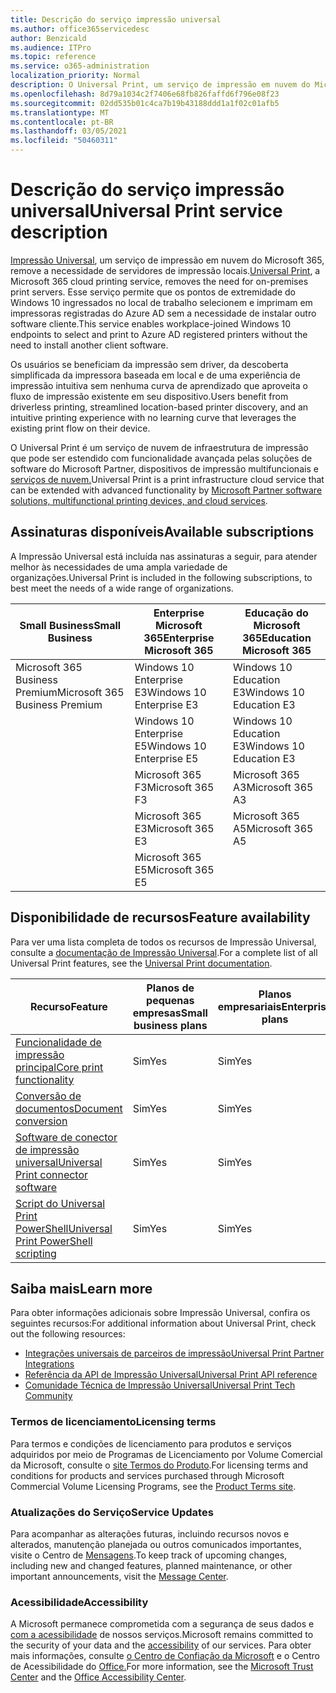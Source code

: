 ```yaml
---
title: Descrição do serviço impressão universal
ms.author: office365servicedesc
author: Benzicald
ms.audience: ITPro
ms.topic: reference
ms.service: o365-administration
localization_priority: Normal
description: O Universal Print, um serviço de impressão em nuvem do Microsoft 365, remove a necessidade de servidores de impressão locais.
ms.openlocfilehash: 8d79a1034c2f7406e68fb826faffd6f796e08f23
ms.sourcegitcommit: 02dd535b01c4ca7b19b43188ddd1a1f02c01afb5
ms.translationtype: MT
ms.contentlocale: pt-BR
ms.lasthandoff: 03/05/2021
ms.locfileid: "50460311"
---
```

# <a name="universal-print-service-description"></a><span data-ttu-id="3c6d3-103">Descrição do serviço impressão universal</span><span class="sxs-lookup"><span data-stu-id="3c6d3-103">Universal Print service description</span></span>

<span data-ttu-id="3c6d3-104">[Impressão Universal](https://www.microsoft.com/microsoft-365/windows/universal-print), um serviço de impressão em nuvem do Microsoft 365, remove a necessidade de servidores de impressão locais.</span><span class="sxs-lookup"><span data-stu-id="3c6d3-104">[Universal Print](https://www.microsoft.com/microsoft-365/windows/universal-print), a Microsoft 365 cloud printing service, removes the need for on-premises print servers.</span></span> <span data-ttu-id="3c6d3-105">Esse serviço permite que os pontos de extremidade do Windows 10 ingressados no local de trabalho selecionem e imprimam em impressoras registradas do Azure AD sem a necessidade de instalar outro software cliente.</span><span class="sxs-lookup"><span data-stu-id="3c6d3-105">This service enables workplace-joined Windows 10 endpoints to select and print to Azure AD registered printers without the need to install another client software.</span></span>

<span data-ttu-id="3c6d3-106">Os usuários se beneficiam da impressão sem driver, da descoberta simplificada da impressora baseada em local e de uma experiência de impressão intuitiva sem nenhuma curva de aprendizado que aproveita o fluxo de impressão existente em seu dispositivo.</span><span class="sxs-lookup"><span data-stu-id="3c6d3-106">Users benefit from driverless printing, streamlined location-based printer discovery, and an intuitive printing experience with no learning curve that leverages the existing print flow on their device.</span></span>

<span data-ttu-id="3c6d3-107">O Universal Print é um serviço de nuvem de infraestrutura de impressão que pode ser estendido com funcionalidade avançada pelas soluções de software do Microsoft Partner, dispositivos de impressão multifuncionais e [serviços de nuvem.](https://docs.microsoft.com/universal-print/fundamentals/universal-print-partner-integrations)</span><span class="sxs-lookup"><span data-stu-id="3c6d3-107">Universal Print is a print infrastructure cloud service that can be extended with advanced functionality by [Microsoft Partner software solutions, multifunctional printing devices, and cloud services](https://docs.microsoft.com/universal-print/fundamentals/universal-print-partner-integrations).</span></span>

## <a name="available-subscriptions"></a><span data-ttu-id="3c6d3-108">Assinaturas disponíveis</span><span class="sxs-lookup"><span data-stu-id="3c6d3-108">Available subscriptions</span></span>

<span data-ttu-id="3c6d3-109">A Impressão Universal está incluída nas assinaturas a seguir, para atender melhor às necessidades de uma ampla variedade de organizações.</span><span class="sxs-lookup"><span data-stu-id="3c6d3-109">Universal Print is included in the following subscriptions, to best meet the needs of a wide range of organizations.</span></span>

| <span data-ttu-id="3c6d3-110">Small Business</span><span class="sxs-lookup"><span data-stu-id="3c6d3-110">Small Business</span></span>                 | <span data-ttu-id="3c6d3-111">Enterprise Microsoft 365</span><span class="sxs-lookup"><span data-stu-id="3c6d3-111">Enterprise Microsoft 365</span></span>     | <span data-ttu-id="3c6d3-112">Educação do Microsoft 365</span><span class="sxs-lookup"><span data-stu-id="3c6d3-112">Education Microsoft 365</span></span> |
|--------------------------------|------------------------------|-------------------------|
| <span data-ttu-id="3c6d3-113">Microsoft 365 Business Premium</span><span class="sxs-lookup"><span data-stu-id="3c6d3-113">Microsoft 365 Business Premium</span></span> | <span data-ttu-id="3c6d3-114">Windows 10 Enterprise E3</span><span class="sxs-lookup"><span data-stu-id="3c6d3-114">Windows 10 Enterprise E3</span></span>     | <span data-ttu-id="3c6d3-115">Windows 10 Education E3</span><span class="sxs-lookup"><span data-stu-id="3c6d3-115">Windows 10 Education E3</span></span> |
|                                | <span data-ttu-id="3c6d3-116">Windows 10 Enterprise E5</span><span class="sxs-lookup"><span data-stu-id="3c6d3-116">Windows 10 Enterprise E5</span></span>     | <span data-ttu-id="3c6d3-117">Windows 10 Education E3</span><span class="sxs-lookup"><span data-stu-id="3c6d3-117">Windows 10 Education E3</span></span> |
|                                | <span data-ttu-id="3c6d3-118">Microsoft 365 F3</span><span class="sxs-lookup"><span data-stu-id="3c6d3-118">Microsoft 365 F3</span></span>             | <span data-ttu-id="3c6d3-119">Microsoft 365 A3</span><span class="sxs-lookup"><span data-stu-id="3c6d3-119">Microsoft 365 A3</span></span>        |
|                                | <span data-ttu-id="3c6d3-120">Microsoft 365 E3</span><span class="sxs-lookup"><span data-stu-id="3c6d3-120">Microsoft 365 E3</span></span>             | <span data-ttu-id="3c6d3-121">Microsoft 365 A5</span><span class="sxs-lookup"><span data-stu-id="3c6d3-121">Microsoft 365 A5</span></span>        |
|                                | <span data-ttu-id="3c6d3-122">Microsoft 365 E5</span><span class="sxs-lookup"><span data-stu-id="3c6d3-122">Microsoft 365 E5</span></span>             |                         |

## <a name="feature-availability"></a><span data-ttu-id="3c6d3-123">Disponibilidade de recursos</span><span class="sxs-lookup"><span data-stu-id="3c6d3-123">Feature availability</span></span>

<span data-ttu-id="3c6d3-124">Para ver uma lista completa de todos os recursos de Impressão Universal, consulte a [documentação de Impressão Universal](https://docs.microsoft.com/universal-print/).</span><span class="sxs-lookup"><span data-stu-id="3c6d3-124">For a complete list of all Universal Print features, see the [Universal Print documentation](https://docs.microsoft.com/universal-print/).</span></span>

| <span data-ttu-id="3c6d3-125">Recurso</span><span class="sxs-lookup"><span data-stu-id="3c6d3-125">Feature</span></span>                                  | <span data-ttu-id="3c6d3-126">Planos de pequenas empresas</span><span class="sxs-lookup"><span data-stu-id="3c6d3-126">Small business plans</span></span> | <span data-ttu-id="3c6d3-127">Planos empresariais</span><span class="sxs-lookup"><span data-stu-id="3c6d3-127">Enterprise plans</span></span> | <span data-ttu-id="3c6d3-128">Planos de educação</span><span class="sxs-lookup"><span data-stu-id="3c6d3-128">Education plans</span></span> |
|------------------------------------------|----------------------|------------------|-----------------|
| [<span data-ttu-id="3c6d3-129">Funcionalidade de impressão principal</span><span class="sxs-lookup"><span data-stu-id="3c6d3-129">Core print functionality</span></span>](https://docs.microsoft.com/universal-print/)             | <span data-ttu-id="3c6d3-130">Sim</span><span class="sxs-lookup"><span data-stu-id="3c6d3-130">Yes</span></span>                  | <span data-ttu-id="3c6d3-131">Sim</span><span class="sxs-lookup"><span data-stu-id="3c6d3-131">Yes</span></span>              | <span data-ttu-id="3c6d3-132">Sim</span><span class="sxs-lookup"><span data-stu-id="3c6d3-132">Yes</span></span>             |
| [<span data-ttu-id="3c6d3-133">Conversão de documentos</span><span class="sxs-lookup"><span data-stu-id="3c6d3-133">Document conversion</span></span>](https://docs.microsoft.com/universal-print/fundamentals/universal-print-document-conversion)                  | <span data-ttu-id="3c6d3-134">Sim</span><span class="sxs-lookup"><span data-stu-id="3c6d3-134">Yes</span></span>                  | <span data-ttu-id="3c6d3-135">Sim</span><span class="sxs-lookup"><span data-stu-id="3c6d3-135">Yes</span></span>              | <span data-ttu-id="3c6d3-136">Sim</span><span class="sxs-lookup"><span data-stu-id="3c6d3-136">Yes</span></span>             |
| [<span data-ttu-id="3c6d3-137">Software de conector de impressão universal</span><span class="sxs-lookup"><span data-stu-id="3c6d3-137">Universal Print connector software</span></span>](https://docs.microsoft.com/universal-print/fundamentals/universal-print-connector-overview)   | <span data-ttu-id="3c6d3-138">Sim</span><span class="sxs-lookup"><span data-stu-id="3c6d3-138">Yes</span></span>                  | <span data-ttu-id="3c6d3-139">Sim</span><span class="sxs-lookup"><span data-stu-id="3c6d3-139">Yes</span></span>              | <span data-ttu-id="3c6d3-140">Sim</span><span class="sxs-lookup"><span data-stu-id="3c6d3-140">Yes</span></span>             |
| [<span data-ttu-id="3c6d3-141">Script do Universal Print PowerShell</span><span class="sxs-lookup"><span data-stu-id="3c6d3-141">Universal Print PowerShell scripting</span></span>](https://docs.microsoft.com/universal-print/fundamentals/universal-print-powershell) | <span data-ttu-id="3c6d3-142">Sim</span><span class="sxs-lookup"><span data-stu-id="3c6d3-142">Yes</span></span>                  | <span data-ttu-id="3c6d3-143">Sim</span><span class="sxs-lookup"><span data-stu-id="3c6d3-143">Yes</span></span>              | <span data-ttu-id="3c6d3-144">Sim</span><span class="sxs-lookup"><span data-stu-id="3c6d3-144">Yes</span></span>             |

## <a name="learn-more"></a><span data-ttu-id="3c6d3-145">Saiba mais</span><span class="sxs-lookup"><span data-stu-id="3c6d3-145">Learn more</span></span>

<span data-ttu-id="3c6d3-146">Para obter informações adicionais sobre Impressão Universal, confira os seguintes recursos:</span><span class="sxs-lookup"><span data-stu-id="3c6d3-146">For additional information about Universal Print, check out the following resources:</span></span>

- [<span data-ttu-id="3c6d3-147">Integrações universais de parceiros de impressão</span><span class="sxs-lookup"><span data-stu-id="3c6d3-147">Universal Print Partner Integrations</span></span>](https://docs.microsoft.com/universal-print/fundamentals/universal-print-partner-integrations)
- [<span data-ttu-id="3c6d3-148">Referência da API de Impressão Universal</span><span class="sxs-lookup"><span data-stu-id="3c6d3-148">Universal Print API reference</span></span>](https://docs.microsoft.com/graph/universal-print-concept-overview)
- [<span data-ttu-id="3c6d3-149">Comunidade Técnica de Impressão Universal</span><span class="sxs-lookup"><span data-stu-id="3c6d3-149">Universal Print Tech Community</span></span>](https://techcommunity.microsoft.com/t5/universal-print/ct-p/UniversalPrint)

### <a name="licensing-terms"></a><span data-ttu-id="3c6d3-150">Termos de licenciamento</span><span class="sxs-lookup"><span data-stu-id="3c6d3-150">Licensing terms</span></span>

<span data-ttu-id="3c6d3-151">Para termos e condições de licenciamento para produtos e serviços adquiridos por meio de Programas de Licenciamento por Volume Comercial da Microsoft, consulte o [site Termos do Produto](https://www.microsoft.com/licensing/terms/).</span><span class="sxs-lookup"><span data-stu-id="3c6d3-151">For licensing terms and conditions for products and services purchased through Microsoft Commercial Volume Licensing Programs, see the [Product Terms site](https://www.microsoft.com/licensing/terms/).</span></span> 

### <a name="service-updates"></a><span data-ttu-id="3c6d3-152">Atualizações do Serviço</span><span class="sxs-lookup"><span data-stu-id="3c6d3-152">Service Updates</span></span>

<span data-ttu-id="3c6d3-153">Para acompanhar as alterações futuras, incluindo recursos novos e alterados, manutenção planejada ou outros comunicados importantes, visite o Centro de [Mensagens](https://docs.microsoft.com/microsoft-365/admin/manage/message-center).</span><span class="sxs-lookup"><span data-stu-id="3c6d3-153">To keep track of upcoming changes, including new and changed features, planned maintenance, or other important announcements, visit the [Message Center](https://docs.microsoft.com/microsoft-365/admin/manage/message-center).</span></span>

### <a name="accessibility"></a><span data-ttu-id="3c6d3-154">Acessibilidade</span><span class="sxs-lookup"><span data-stu-id="3c6d3-154">Accessibility</span></span>

<span data-ttu-id="3c6d3-155">A Microsoft permanece comprometida com a segurança de seus dados e [com a acessibilidade](https://www.microsoft.com/trust-center/compliance/accessibility) de nossos serviços.</span><span class="sxs-lookup"><span data-stu-id="3c6d3-155">Microsoft remains committed to the security of your data and the [accessibility](https://www.microsoft.com/trust-center/compliance/accessibility) of our services.</span></span> <span data-ttu-id="3c6d3-156">Para obter mais informações, consulte [o Centro de Confiação da Microsoft](https://www.microsoft.com/trust-center) e o Centro de Acessibilidade do [Office.](https://support.microsoft.com/topic/office-accessibility-center-resources-for-people-with-disabilities-ecab0fcf-d143-4fe8-a2ff-6cd596bddc6d)</span><span class="sxs-lookup"><span data-stu-id="3c6d3-156">For more information, see the [Microsoft Trust Center](https://www.microsoft.com/trust-center) and the [Office Accessibility Center](https://support.microsoft.com/topic/office-accessibility-center-resources-for-people-with-disabilities-ecab0fcf-d143-4fe8-a2ff-6cd596bddc6d).</span></span>